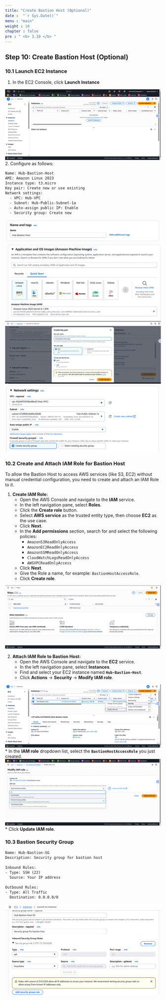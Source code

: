 ```yaml
---
title: "Create Bastion Host (Optional)"
date :  "`r Sys.Date()`" 
menu : "main"
weight : 10
chapter : false
pre : " <b> 3.10 </b> "
---
```



## Step 10: Create Bastion Host (Optional)

### 10.1 Launch EC2 Instance

1. In the EC2 Console, click **Launch Instance**

![](/images/3.hub-vpc/hinh-60.png)
2. Configure as follows:

```
Name: Hub-Bastion-Host
AMI: Amazon Linux 2023
Instance type: t3.micro
Key pair: Create new or use existing
Network settings:
  - VPC: Hub-VPC
  - Subnet: Hub-Public-Subnet-1a
  - Auto-assign public IP: Enable
  - Security group: Create new
```

![](/images/3.hub-vpc/hinh-61.png)
![](/images/3.hub-vpc/hinh-62.png)
![](/images/3.hub-vpc/hinh-63.png)
![](/images/3.hub-vpc/hinh-64.png)
### 10.2 Create and Attach IAM Role for Bastion Host

To allow the Bastion Host to access AWS services (like S3, EC2) without manual credential configuration, you need to create and attach an IAM Role to it.

1.  **Create IAM Role:**
    *   Open the AWS Console and navigate to the **IAM** service.
    *   In the left navigation pane, select **Roles**.
    *   Click the **Create role** button.
    *   Select **AWS service** as the trusted entity type, then choose **EC2** as the use case.
    *   Click **Next**.
    *   In the **Add permissions** section, search for and select the following policies:
        *   `AmazonS3ReadOnlyAccess`
        *   `AmazonEC2ReadOnlyAccess`
        *   `AmazonSSMReadOnlyAccess`
        *   `CloudWatchLogsReadOnlyAccess`
        *   `AWSVPCReadOnlyAccess`
    *   Click **Next**.
    *   Give the Role a name, for example: `BastionHostAccessRole`.
    *   Click **Create role**.

![](/images/3.hub-vpc/hinh-71.png)

2.  **Attach IAM Role to Bastion Host:**
    *   Open the AWS Console and navigate to the **EC2** service.
    *   In the left navigation pane, select **Instances**.
    *   Find and select your EC2 instance named **`Hub-Bastion-Host`**.
    *   Click **Actions** -> **Security** -> **Modify IAM role**.

![](/images/3.hub-vpc/hinh-72.png)
    *   In the **IAM role** dropdown list, select the **`BastionHostAccessRole`** you just created.
![](/images/3.hub-vpc/hinh-73.png)
    *   Click **Update IAM role**.

### 10.3 Bastion Security Group

```
Name: Hub-Bastion-SG
Description: Security group for bastion host

Inbound Rules:
- Type: SSH (22)
  Source: Your IP address

Outbound Rules:
- Type: All Traffic
  Destination: 0.0.0.0/0
```
![](/images/3.hub-vpc/hinh-65.png)
